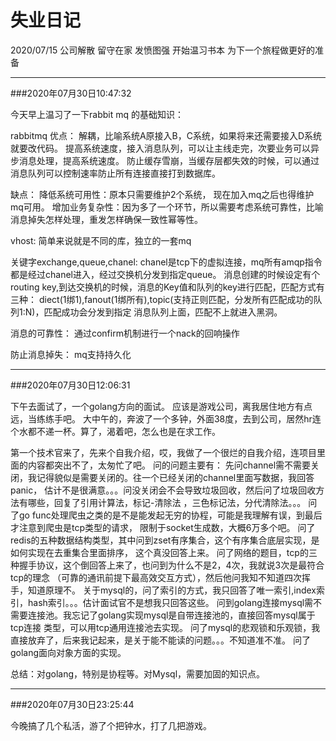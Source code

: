# 失业日记
2020/07/15 公司解散 留守在家 发愤图强 开始温习书本 为下一个旅程做更好的准备

---
###2020年07月30日10:47:32

今天早上温习了一下rabbit mq 的基础知识：
    
 rabbitmq
 优点：
 解耦，比喻系统A原接入B，C系统，如果将来还需要接入D系统就要改代码。
 提高系统速度，接入消息队列，可以让主线走完，次要业务可以异步消息处理，提高系统速度。
 防止缓存雪崩，当缓存层都失效的时候，可以通过消息队列可以控制速率防止所有连接直接打到数据库。
 
 缺点：
 降低系统可用性：原本只需要维护2个系统， 现在加入mq之后也得维护mq可用。
 增加业务复杂性：因为多了一个环节，所以需要考虑系统可靠性，比喻消息掉失怎样处理，重发怎样确保一致性幂等性。
 
 vhost:
 简单来说就是不同的库，独立的一套mq
 
 关键字exchange,queue,chanel:
 chanel是tcp下的虚拟连接，mq所有amqp指令都是经过chanel进入，经过交换机分发到指定queue。
 消息创建的时候设定有个routing key,到达交换机的时候，消息的Key值和队列的key进行匹配，匹配方式有三种：
 diect(1绑1),fanout(1绑所有),topic(支持正则匹配，分发所有匹配成功的队列1:N)，匹配成功会分发到指定
 消息队列上面，匹配不上就进入黑洞。
 
 
 消息的可靠性：
 通过confirm机制进行一个nack的回响操作
 
 防止消息掉失：
 mq支持持久化
 
 ---
 ###2020年07月30日12:06:31
 
 下午去面试了，一个golang方向的面试。
 应该是游戏公司，离我居住地方有点远，当练练手吧。
 大中午的，奔波了一个多钟，外面38度，去到公司，居然hr连个水都不递一杯。算了，渴着吧，怎么也是在求工作。
 
 第一个技术官来了，先来个自我介绍，哎，我做了一个很烂的自我介绍，连项目里面的内容都突出不了，太匆忙了吧。
 问的问题主要有：
 先问channel需不需要关闭，我记得貌似是需要关闭的。往一个已经关闭的channel里面写数据，我回答panic，
 估计不是很满意。。。问没关闭会不会导致垃圾回收，然后问了垃圾回收方法有哪些，回复了引用计算法，标记-清除法
 ，三色标记法，分代清除法。。。
 问了go func处理爬虫之类的是不是能发起无穷的协程，可能是我理解有误，到最后才注意到爬虫是tcp类型的请求，
 限制于socket生成数，大概6万多个吧。
 问了redis的五种数据结构类型，其中问到zset有序集合，这个有序集合底层实现，是如何实现在去重集合里面排序，
 这个真没回答上来。
 问了网络的题目，tcp的三种握手协议，这个倒回答上来了，也问到为什么不是2，4次，我就说3次是最符合tcp的理念
 （可靠的通讯前提下最高效交互方式），然后他问我知不知道四次挥手，知道原理不。
 关于mysql的，问了索引的方式，我只回答了唯一索引,index索引，hash索引。。。估计面试官不是想我只回答这些。
 问到golang连接mysql需不需要连接池。我忘记了golang实现mysql是自带连接池的，直接回答mysql属于tcp连接
 类型，可以用tcp通用连接池去实现。
 问了mysql的悲观锁和乐观锁，我直接放弃了，后来我记起来，是关于能不能读的问题。。。不知道准不准。
 问了golang面向对象方面的实现。
 
 总结：对golang，特别是协程等。对Mysql，需要加固的知识点。
 
  ---
  ###2020年07月30日23:25:44
  
  今晚搞了几个私活，游了个把钟水，打了几把游戏。
  
 
 